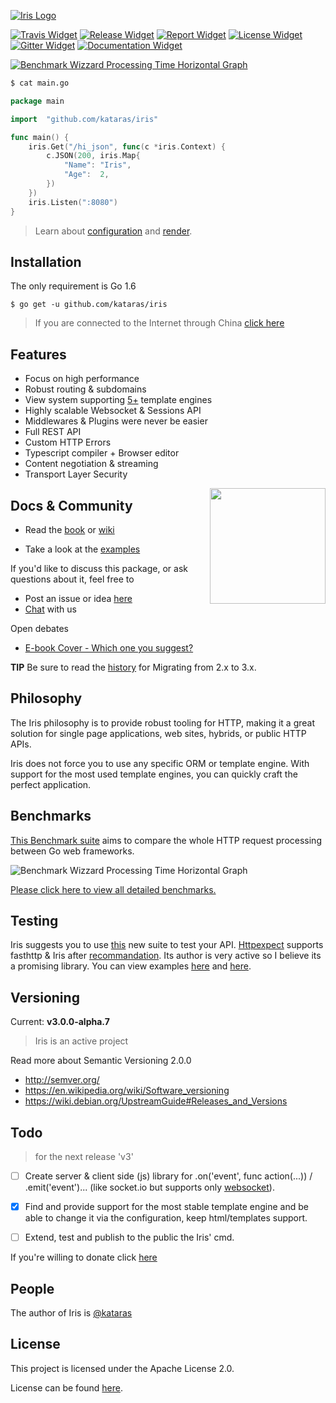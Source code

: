 [![Iris Logo](http://iris-go.com/assets/iris_full_logo_2.png)](http://iris-go.com)

[![Travis Widget]][Travis] [![Release Widget]][Release] [![Report Widget]][Report] [![License Widget]][License] [![Gitter Widget]][Gitter] [![Documentation Widget]][Documentation]

[Travis Widget]: https://img.shields.io/travis/tmrts/boilr.svg?style=flat-square
[Travis]: http://travis-ci.org/kataras/iris
[License Widget]: https://img.shields.io/badge/license-Apache%20License%202.0-E91E63.svg?style=flat-square
[License]: https://github.com/kataras/iris/blob/master/LICENSE
[Release Widget]: https://img.shields.io/badge/release-v3.0.0--alpha.7-blue.svg?style=flat-square
[Release]: https://github.com/kataras/iris/releases
[Gitter Widget]: https://img.shields.io/badge/chat-on%20gitter-00BCD4.svg?style=flat-square
[Gitter]: https://gitter.im/kataras/iris
[Report Widget]: https://img.shields.io/badge/report%20card-A%2B-F44336.svg?style=flat-square
[Report]: http://goreportcard.com/report/kataras/iris
[Documentation Widget]: https://img.shields.io/badge/documantation-reference-5272B4.svg?style=flat-square
[Documentation]: https://www.gitbook.com/book/kataras/iris/details
[Language Widget]: https://img.shields.io/badge/powered_by-Go-3362c2.svg?style=flat-square
[Language]: http://golang.org
[Platform Widget]: https://img.shields.io/badge/platform-Any--OS-gray.svg?style=flat-square

[![Benchmark Wizzard Processing Time Horizontal Graph](https://raw.githubusercontent.com/iris-contrib/website/gh-pages/assets/benchmarks_horrizontal.png)](#benchmarks)

```sh
$ cat main.go
```
```go
package main

import  "github.com/kataras/iris"

func main() {
	iris.Get("/hi_json", func(c *iris.Context) {
		c.JSON(200, iris.Map{
			"Name": "Iris",
			"Age":  2,
		})
	})
	iris.Listen(":8080")
}
```

> Learn about [configuration](https://kataras.gitbooks.io/iris/content/configuration.html) and [render](https://kataras.gitbooks.io/iris/content/render.html).



Installation
------------
 The only requirement is Go 1.6

`$ go get -u github.com/kataras/iris`

 >If you are connected to the Internet through China [click here](https://kataras.gitbooks.io/iris/content/install.html)

Features
------------
- Focus on high performance
- Robust routing & subdomains
- View system supporting [5+](https://kataras.gitbooks.io/iris/content/render_templates.html) template engines
- Highly scalable Websocket & Sessions API
- Middlewares & Plugins were never be easier
- Full REST API
- Custom HTTP Errors
- Typescript compiler + Browser editor
- Content negotiation & streaming
- Transport Layer Security

<a href="https://www.gitbook.com/book/kataras/iris/details"><img align="right" width="185" src="http://iris-go.com/assets/book/cover_1.png"></a>

Docs & Community
------------

- Read the [book](https://www.gitbook.com/book/kataras/iris/details) or [wiki](https://github.com/kataras/iris/wiki)

- Take a look at the [examples](https://github.com/iris-contrib/examples)




If you'd like to discuss this package, or ask questions about it, feel free to

* Post an issue or  idea [here](https://github.com/kataras/iris/issues)
* [Chat]( https://gitter.im/kataras/iris) with us

Open debates

 - [E-book Cover - Which one you suggest?](https://github.com/kataras/iris/issues/67)

**TIP** Be sure to read the [history](HISTORY.md) for Migrating from 2.x to 3.x.

Philosophy
------------

The Iris philosophy is to provide robust tooling for HTTP, making it a great solution for single page applications, web sites, hybrids, or public HTTP APIs.

Iris does not force you to use any specific ORM or template engine. With support for the most used template engines, you can quickly craft the perfect application.

Benchmarks
------------

[This Benchmark suite](https://github.com/smallnest/go-web-framework-benchmark) aims to compare the whole HTTP request processing between Go web frameworks.

![Benchmark Wizzard Processing Time Horizontal Graph](https://raw.githubusercontent.com/iris-contrib/website/gh-pages/assets/benchmarks_horrizontal.png)

[Please click here to view all detailed benchmarks.](https://github.com/smallnest/go-web-framework-benchmark)

Testing
------------

Iris suggests you to use [this](https://github.com/gavv/httpexpect) new  suite to test your API.
[Httpexpect](https://github.com/gavv/httpexpect) supports fasthttp & Iris after [recommandation](https://github.com/gavv/httpexpect/issues/2). Its author is very active so I believe its a promising library. You can view examples [here](https://github.com/gavv/httpexpect/blob/master/example/iris_test.go) and [here](https://github.com/kataras/iris/blob/master/tests/router_test.go).

Versioning
------------

Current: **v3.0.0-alpha.7**
>  Iris is an active project


Read more about Semantic Versioning 2.0.0

 - http://semver.org/
 - https://en.wikipedia.org/wiki/Software_versioning
 - https://wiki.debian.org/UpstreamGuide#Releases_and_Versions


Todo
------------
> for the next release 'v3'

- [ ] Create server & client side (js) library for .on('event', func action(...)) / .emit('event')... (like socket.io but supports only [websocket](https://github.com/kataras/iris/tree/master/websocket)).
- [x] Find and provide support for the most stable template engine and be able to change it via the configuration, keep html/templates  support.
- [ ] Extend, test and publish to the public the Iris' cmd.


If you're willing to donate click [here](DONATIONS.md)

People
------------
The author of Iris is [@kataras](https://github.com/kataras)


License
------------

This project is licensed under the Apache License 2.0.

License can be found [here](https://github.com/kataras/iris/blob/master/LICENSE).
